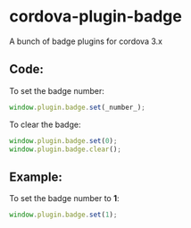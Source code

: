 cordova-plugin-badge
====================

A bunch of badge plugins for cordova 3.x


##  Code: 
To set the badge number:

```javascript
window.plugin.badge.set(_number_);
```

To clear the badge:
```javascript
window.plugin.badge.set(0);
window.plugin.badge.clear();
```

##  Example: 
To set the badge number to **1**:

```javascript
window.plugin.badge.set(1);
```
